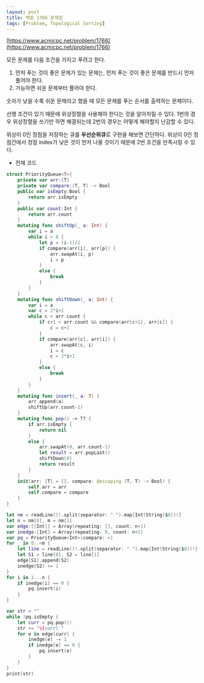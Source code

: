 ```yaml
---
layout: post
title: 백준 1766 문제집
tags: [Problem, Topological Sorting]
---
```


[https://www.acmicpc.net/problem/1766](https://www.acmicpc.net/problem/1766)

모든 문제를 다음 조건을 가지고 푸려고 한다.  

1. 먼저 푸는 것이 좋은 문제가 있는 문제는, 먼저 푸는 것이 좋은 문제를 반드시 먼저 풀어야 한다.
2. 가능하면 쉬운 문제부터 풀어야 한다.  

숫자가 낮을 수록 쉬운 문제라고 했을 때 모든 문제를 푸는 순서를 출력하는 문제이다.  

선행 조건이 있기 때문에 위상정렬을 사용해야 한다는 것을 알아차릴 수 있다. 1번의 경우 위상정렬을 쓰기만 하면 해결되는데 2번의 경우는 어떻게 해야할지 난감할 수 있다.  

위상이 0인 정점을 저장하는 큐를 **우선순위큐**로 구현을 해보면 간단하다. 위상이 0인 정점간에서 정점 index가 낮은 것이 먼저 나올 것이기 때문에 2번 조건을 만족시킬 수 있다.  

- 전체 코드



```swift
struct PriorityQueue<T>{
    private var arr:[T]
    private var compare:(T, T) -> Bool
    public var isEmpty:Bool {
        return arr.isEmpty
    }
    public var count:Int {
        return arr.count
    }
    mutating func shiftUp(_ a: Int) {
        var i = a
        while i > 0 {
            let p = (i-1)/2
            if compare(arr[i], arr[p]) {
                arr.swapAt(i, p)
                i = p
            }
            else {
                break
            }
        }
    }
    mutating func shiftDown(_ a: Int) {
        var i = a
        var c = 2*i+1
        while c < arr.count {
            if c+1 < arr.count && compare(arr[c+1], arr[c]) {
                c = c+1
            }
            if compare(arr[c], arr[i]) {
                arr.swapAt(c, i)
                i = c
                c = 2*i+1
            }
            else {
                break
            }
        }
    }
    mutating func insert(_ a: T) {
        arr.append(a)
        shiftUp(arr.count-1)
    }
    mutating func pop() -> T? {
        if arr.isEmpty {
            return nil
        }
        else {
            arr.swapAt(0, arr.count-1)
            let result = arr.popLast()
            shiftDown(0)
            return result
        }
    }
    init(arr: [T] = [], compare: @escaping (T, T) -> Bool) {
        self.arr = arr
        self.compare = compare
    }
}

let nm = readLine()!.split(separator: " ").map{Int(String($0))!}
let n = nm[0], m = nm[1]
var edge:[[Int]] = Array(repeating: [], count: n+1)
var inedge:[Int] = Array(repeating: 0, count: n+1)
var pq = PriorityQueue<Int>(compare: <)
for _ in 0..<m {
    let line = readLine()!.split(separator: " ").map{Int(String($0))!}
    let S1 = line[0], S2 = line[1]
    edge[S1].append(S2)
    inedge[S2] += 1
}
for i in 1...n {
    if inedge[i] == 0 {
        pq.insert(i)
    }
}

var str = ""
while !pq.isEmpty {
    let curr = pq.pop()!
    str += "\(curr) "
    for e in edge[curr] {
        inedge[e] -= 1
        if inedge[e] == 0 {
            pq.insert(e)
        }
    }
}
print(str)
